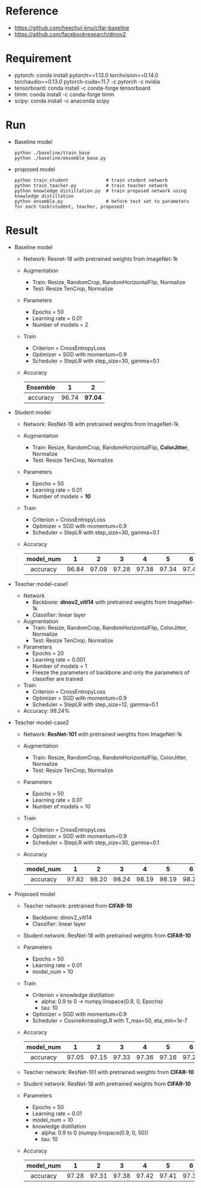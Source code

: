 # Reference
 - https://github.com/heechul-knu/cifar-baseline
 - https://github.com/facebookresearch/dinov2

# Requirement
 - pytorch: conda install pytorch==1.13.0 torchvision==0.14.0 torchaudio==0.13.0 pytorch-cuda=11.7 -c pytorch -c nvidia
 - tensorboard: conda install -c conda-forge tensorboard
 - timm: conda install -c conda-forge timm
 - scipy: conda install -c anaconda scipy

# Run
- Baseline model
  ```
  python ./baseline/train_base
  python ./baseline/ensemble_base.py
  ```
- proposed model

  ```
  python train_student              # train student network
  python train_teacher.py           # train teacher network
  python knowledge distillation.py  # train proposed network using knowledge distillation
  python ensemble.py                # before test set to parameters for each task(student, teacher, proposed)
  ```


# Result
- Baseline model
  - Network: Resnet-18 with pretrained weights from ImageNet-1k
  - Augmentation
    - Train: Resize, RandomCrop, RandomHorizontalFlip, Normalize
    - Test: Resize TenCrop, Normalize
  - Parameters
    - Epochs = 50
    - Learning rate = 0.01
    - Number of models = 2
  - Train
    - Criterion = CrossEntropyLoss
    - Optimizer = SGD with momentum=0.9
    - Scheduler = StepLR with step_size=30, gamma=0.1
  - Accuracy
 
    | Ensemble |   1   |     2     |
    |:--------:|:-----:|:---------:|
    | accuracy | 96.74 | **97.04** |
  
- Student model
  - Network: ResNet-18 with pretrained weights from ImageNet-1k
  - Augmentation
    - Train: Resize, RandomCrop, RandomHorizontalFlip, **ColorJitter**, Normalize
    - Test: Resize TenCrop, Normalize
  - Parameters
    - Epochs = 50
    - Learning rate = 0.01
    - Number of models = **10**
  - Train
    - Criterion = CrossEntropyLoss
    - Optimizer = SGD with momentum=0.9
    - Scheduler = StepLR with step_size=30, gamma=0.1
  - Accuracy
  
    | model_num |   1   |  2    |  3    |  4    |  5    |  6    |  7    |  8    |  9    |    10     |
    |:---------:|:-----:|:-----:|:-----:|:-----:|:-----:|:-----:|:-----:|:-----:|:-----:|:---------:|
    | accuracy  | 96.84 | 97.09 | 97.28 | 97.38 | 97.34 | 97.41 | 97.42 | 97.45 | 97.50 | **97.50** |

- Teacher model-case1
  - Network
    - Backbone: **dinov2_vitl14** with pretrained weights from ImageNet-1k
    - Classifier: linear layer
  - Augmentation
    - Train: Resize, RandomCrop, RandomHorizontalFlip, ColorJitter, Normalize
    - Test: Resize TenCrop, Normalize
  - Parameters
    - Epochs = 20
    - Learning rate = 0.001
    - Number of models = 1
    - Freeze the parameters of backbone and only the parameters of classifier are trained
  - Train
    - Criterion = CrossEntropyLoss
    - Optimizer = SGD with momentum=0.9
    - Scheduler = StepLR with step_size=12, gamma=0.1
  - Accuracy: 99.24%
  

- Teacher model-case2
  - Network: **ResNet-101** with pretrained weights from ImageNet-1k
  - Augmentation
    - Train: Resize, RandomCrop, RandomHorizontalFlip, ColorJitter, Normalize
    - Test: Resize TenCrop, Normalize
  - Parameters
    - Epochs = 50
    - Learning rate = 0.01
    - Number of models = 10
  - Train
    - Criterion = CrossEntropyLoss
    - Optimizer = SGD with momentum=0.9
    - Scheduler = StepLR with step_size=30, gamma=0.1
  - Accuracy
  
    | model_num |   1   |   2   |   3   |   4   |   5   |   6   |   7   |     8     |   9   |  10   |
    |:---------:|:-----:|:-----:|:-----:|:-----:|:-----:|:-----:|:-----:|:---------:|:-----:|:-----:|
    | accuracy  | 97.82 | 98.20 | 98.24 | 98.19 | 98.19 | 98.22 | 98.24 | **98.33** | 98.30 | 98.25 |

- Proposed model  
  - Teacher network: pretrained from **CIFAR-10**
    - Backbone: dinov2_vitl14
    - Classifier: linear layer
  - Student network: ResNet-18 with pretrained weights from **CIFAR-10**
  - Parameters
    - Epochs = 50
    - Learning rate = 0.01
    - model_num = 10
  - Train
    - Criterion = knowledge distillation
      - alpha: 0.9 to 0 -> numpy.linspace(0.9, 0, Epochs)
      - tau: 10
    - Optimizer = SGD with momentum=0.9
    - Scheduler = CosineAnnealingLR with T_max=50, eta_min=1e-7
  - Accuracy
   
    | model_num |   1   |   2   |   3   |   4   |   5   |   6   |   7   | 8  |   9   |  10   |
    |:---------:|:-----:|:-----:|:-----:|:-----:|:-----:|:-----:|:-----:|:--:|:-----:|:-----:|
    | accuracy  | 97.05 | 97.15 | 97.33 | 97.36 | 97.16 | 97.24 | 97.24 |    |  |  |
  
  - Teacher network: ResNet-101 with pretrained weights from **CIFAR-10**
  - Student network: ResNet-18 with pretrained weights from **CIFAR-10**
  - Parameters
    - Epochs = 50
    - Learning rate = 0.01
    - model_num = 10
    - knowledge distillation
      - alpha: 0.9 to 0 (numpy.linspace(0.9, 0, 50))
      - tau: 10
  - Accuracy
   
    | model_num |   1   |   2   |   3   |   4   |   5   |   6   |   7   |   8   |     9     |  10   |
    |:---------:|:-----:|:-----:|:-----:|:-----:|:-----:|:-----:|:-----:|:-----:|:---------:|:-----:|
    | accuracy  | 97.28 | 97.31 | 97.38 | 97.42 | 97.41 | 97.38 | 97.40 | 97.41 | **97.43** | 97.39 |
  